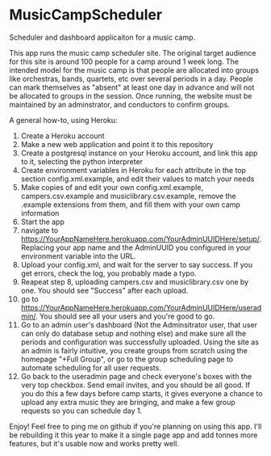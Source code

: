 # MusicCampScheduler
Scheduler and dashboard applicaiton for a music camp.

This app runs the music camp scheduler site. The original target audience for this site is around 100 people for a camp around 1 week long. The intended model for the music camp is that people are allocated into groups like orchestras, bands, quartets, etc over several periods in a day. People can mark themselves as "absent" at least one day in advance and will not be allocated  to groups in the session. Once running, the website must be maintained by an adminstrator, and conductors to confirm groups.

A general how-to, using Heroku:
1. Create a Heroku account
2. Make a new web application and point it to this repository
3. Create a postgresql instance on your Heroku account, and link this app to it, selecting the python interpreter
4. Create environment variables in Heroku for each attribute in the top section config.xml.example, and edit their values to match your needs
5. Make copies of and edit your own config.xml.example, campers.csv.example and musiclibrary.csv.example, remove the .example extensions from them, and fill them with your own camp information
6. Start the app
7. navigate to https://YourAppNameHere.herokuapp.com/YourAdminUUIDHere/setup/. Replacing your app name and the AdminUUID you configured in your environment variable into the URL.
8. Upload your config.xml, and wait for the server to say success. If you get errors, check the log, you probably made a typo.
9. Reapeat step 8, uploading campers.csv and musiclibrary.csv one by one. You should see "Success" after each upload.
10. go to https://YourAppNameHere.herokuapp.com/YourAdminUUIDHere/useradmin/. You should see all your users and you're good to go.
11. Go to an admin user's dashboard (Not the Adminsitrator user, that user can only do database setup and nothing else) and make sure all the periods and configuration was successfully uploaded. Using the site as an admin is fairly intuitive, you create groups from scratch using the homepage "+Full Group", or go to the group scheduling page to automate scheduling for all user requests.
12. Go back to the useradmin page and check everyone's boxes with the very top checkbox. Send email invites, and you should be all good. If you do this a few days before camp starts, it gives everyone a chance to upload any extra music they are bringing, and make a few group requests so you can schedule day 1.

Enjoy! Feel free to ping me on github if you're planning on using this app. I'll be rebuilding it this year to make it a single page app and add tonnes more features, but it's usable now and works pretty well.
